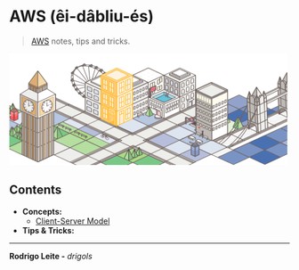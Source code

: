 # AWS (êi-dâbliu-és)

> [AWS](https://aws.amazon.com/) notes, tips and tricks.

![logo](res/logo.gif)

## Contents

 - **Concepts:**
   - [Client-Server Model](modules/client-server.md)
 - **Tips & Tricks:**

---

**Rodrigo Leite -** *drigols*
